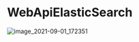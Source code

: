 
# WebApiElasticSearch
![image_2021-09-01_172351](https://user-images.githubusercontent.com/19981961/131698882-752292d9-ed9a-4a6e-a799-642d8c736781.png)
